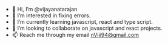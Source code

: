 - 👋 Hi, I’m @vijayanatarajan
- 👀 I’m interested in fixing errors.
- 🌱 I’m currently learning javascript, react and type script.
- 💞️ I’m looking to collaborate on javascript and react projects.
- 📫 Reach me through my email nViji94@gmail.com 

